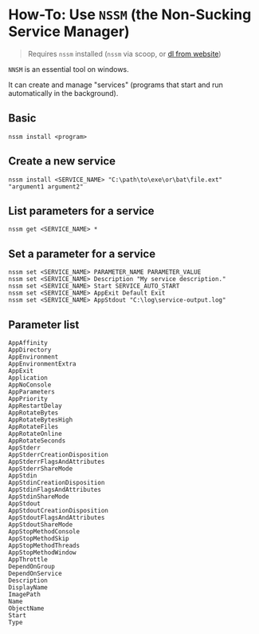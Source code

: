 # How-To: Use `NSSM` (the Non-Sucking Service Manager)

> Requires `nssm` installed (`nssm` via scoop, or [dl from website](https://nssm.cc/download))

`NNSM` is an essential tool on windows.

It can create and manage "services" (programs that start and run automatically in the background).

## Basic

```
nssm install <program>
```

## Create a new service
```dos
nssm install <SERVICE_NAME> "C:\path\to\exe\or\bat\file.ext" "argument1 argument2"
```

## List parameters for a service
```dos
nssm get <SERVICE_NAME> *
```

## Set a parameter for a service
```dos
nssm set <SERVICE_NAME> PARAMETER_NAME PARAMETER_VALUE
nssm set <SERVICE_NAME> Description "My service description."
nssm set <SERVICE_NAME> Start SERVICE_AUTO_START
nssm set <SERVICE_NAME> AppExit Default Exit
nssm set <SERVICE_NAME> AppStdout "C:\log\service-output.log"
```

## Parameter list
```
AppAffinity
AppDirectory
AppEnvironment
AppEnvironmentExtra
AppExit
Application
AppNoConsole
AppParameters
AppPriority
AppRestartDelay
AppRotateBytes
AppRotateBytesHigh
AppRotateFiles
AppRotateOnline
AppRotateSeconds
AppStderr
AppStderrCreationDisposition
AppStderrFlagsAndAttributes
AppStderrShareMode
AppStdin
AppStdinCreationDisposition
AppStdinFlagsAndAttributes
AppStdinShareMode
AppStdout
AppStdoutCreationDisposition
AppStdoutFlagsAndAttributes
AppStdoutShareMode
AppStopMethodConsole
AppStopMethodSkip
AppStopMethodThreads
AppStopMethodWindow
AppThrottle
DependOnGroup
DependOnService
Description
DisplayName
ImagePath
Name
ObjectName
Start
Type
```


